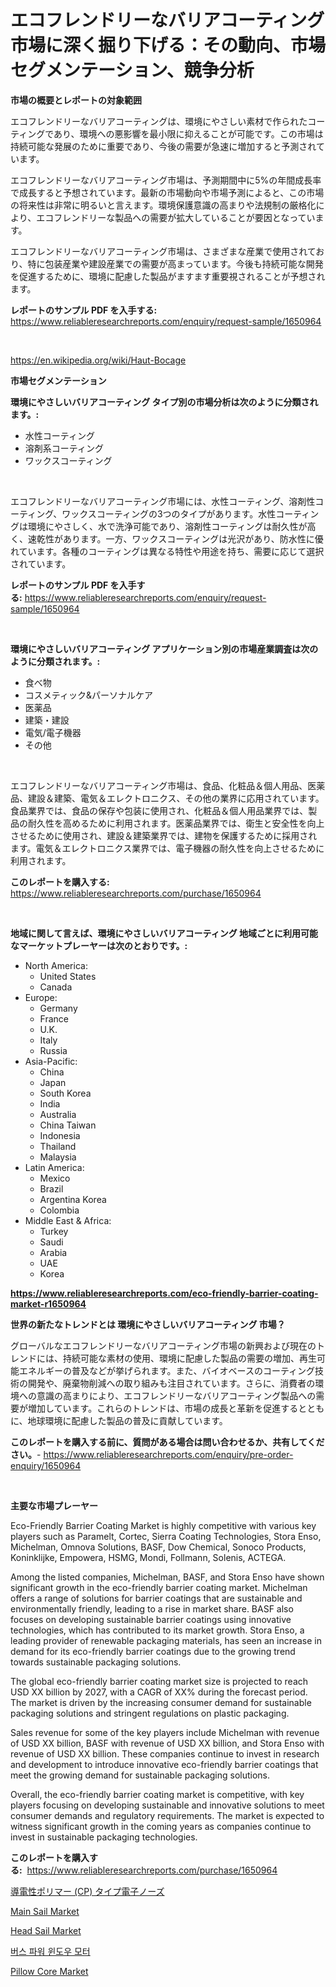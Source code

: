 <p><h1>エコフレンドリーなバリアコーティング市場に深く掘り下げる：その動向、市場セグメンテーション、競争分析</h1></p><p><strong>市場の概要とレポートの対象範囲</strong></p>
<p><p>エコフレンドリーなバリアコーティングは、環境にやさしい素材で作られたコーティングであり、環境への悪影響を最小限に抑えることが可能です。この市場は持続可能な発展のために重要であり、今後の需要が急速に増加すると予測されています。</p><p>エコフレンドリーなバリアコーティング市場は、予測期間中に5%の年間成長率で成長すると予想されています。最新の市場動向や市場予測によると、この市場の将来性は非常に明るいと言えます。環境保護意識の高まりや法規制の厳格化により、エコフレンドリーな製品への需要が拡大していることが要因となっています。</p><p>エコフレンドリーなバリアコーティング市場は、さまざまな産業で使用されており、特に包装産業や建設産業での需要が高まっています。今後も持続可能な開発を促進するために、環境に配慮した製品がますます重要視されることが予想されます。</p></p>
<p><strong>レポートのサンプル PDF を入手する:</strong> <a href="https://www.reliableresearchreports.com/enquiry/request-sample/1650964">https://www.reliableresearchreports.com/enquiry/request-sample/1650964</a></p>
<p>&nbsp;</p>
<p><a href="https://en.wikipedia.org/wiki/Haut-Bocage">https://en.wikipedia.org/wiki/Haut-Bocage</a></p>
<p><strong>市場セグメンテーション</strong></p>
<p><strong>環境にやさしいバリアコーティング タイプ別の市場分析は次のように分類されます。:</strong></p>
<p><ul><li>水性コーティング</li><li>溶剤系コーティング</li><li>ワックスコーティング</li></ul></p>
<p>&nbsp;</p>
<p><p>エコフレンドリーなバリアコーティング市場には、水性コーティング、溶剤性コーティング、ワックスコーティングの3つのタイプがあります。水性コーティングは環境にやさしく、水で洗浄可能であり、溶剤性コーティングは耐久性が高く、速乾性があります。一方、ワックスコーティングは光沢があり、防水性に優れています。各種のコーティングは異なる特性や用途を持ち、需要に応じて選択されています。</p></p>
<p><strong>レポートのサンプル PDF を入手する:</strong>&nbsp;<a href="https://www.reliableresearchreports.com/enquiry/request-sample/1650964">https://www.reliableresearchreports.com/enquiry/request-sample/1650964</a></p>
<p>&nbsp;</p>
<p><strong> 環境にやさしいバリアコーティング アプリケーション別の市場産業調査は次のように分類されます。:</strong></p>
<p><ul><li>食べ物</li><li>コスメティック&パーソナルケア</li><li>医薬品</li><li>建築・建設</li><li>電気/電子機器</li><li>その他</li></ul></p>
<p>&nbsp;</p>
<p><p>エコフレンドリーなバリアコーティング市場は、食品、化粧品＆個人用品、医薬品、建設＆建築、電気＆エレクトロニクス、その他の業界に応用されています。食品業界では、食品の保存や包装に使用され、化粧品＆個人用品業界では、製品の耐久性を高めるために利用されます。医薬品業界では、衛生と安全性を向上させるために使用され、建設＆建築業界では、建物を保護するために採用されます。電気＆エレクトロニクス業界では、電子機器の耐久性を向上させるために利用されます。</p></p>
<p><strong>このレポートを購入する:</strong>&nbsp; <a href="https://www.reliableresearchreports.com/purchase/1650964">https://www.reliableresearchreports.com/purchase/1650964</a></p>
<p>&nbsp;</p>
<p><strong>地域に関して言えば、環境にやさしいバリアコーティング 地域ごとに利用可能なマーケットプレーヤーは次のとおりです。:</strong></p>
<p><ul>
    <li>
        North America:
        <ul>
            <li>United States</li>
            <li>Canada</li>
        </ul>
    </li>
    <li>
        Europe:
        <ul>
            <li>Germany</li>
            <li>France</li>
            <li>U.K.</li>
            <li>Italy</li>
            <li>Russia</li>
        </ul>
    </li>
    <li>
        Asia-Pacific:
        <ul>
            <li>China</li>
            <li>Japan</li>
            <li>South Korea</li>
            <li>India</li>
            <li>Australia</li>
            <li>China Taiwan</li>
            <li>Indonesia</li>
            <li>Thailand</li>
            <li>Malaysia</li>
        </ul>
    </li>
    <li>
        Latin America:
        <ul>
            <li>Mexico</li>
            <li>Brazil</li>
            <li>Argentina Korea</li>
            <li>Colombia</li>
        </ul>
    </li>
    <li>
        Middle East & Africa:
        <ul>
            <li>Turkey</li>
            <li>Saudi</li>
            <li>Arabia</li>
            <li>UAE</li>
            <li>Korea</li>
        </ul>
    </li>
    </ul></p>
<p><strong><a href="https://www.reliableresearchreports.com/eco-friendly-barrier-coating-market-r1650964">https://www.reliableresearchreports.com/eco-friendly-barrier-coating-market-r1650964</a></strong>&nbsp;</p>
<p><strong>世界の新たなトレンドとは 環境にやさしいバリアコーティング 市場？</strong></p>
<p><p>グローバルなエコフレンドリーなバリアコーティング市場の新興および現在のトレンドには、持続可能な素材の使用、環境に配慮した製品の需要の増加、再生可能エネルギーの普及などが挙げられます。また、バイオベースのコーティング技術の開発や、廃棄物削減への取り組みも注目されています。さらに、消費者の環境への意識の高まりにより、エコフレンドリーなバリアコーティング製品への需要が増加しています。これらのトレンドは、市場の成長と革新を促進するとともに、地球環境に配慮した製品の普及に貢献しています。</p></p>
<p><strong>このレポートを購入する前に、質問がある場合は問い合わせるか、共有してください。</strong>- <a href="https://www.reliableresearchreports.com/enquiry/pre-order-enquiry/1650964">https://www.reliableresearchreports.com/enquiry/pre-order-enquiry/1650964</a></p>
<p>&nbsp;</p>
<p><strong>主要な市場プレーヤー</strong></p>
<p><p>Eco-Friendly Barrier Coating Market is highly competitive with various key players such as Paramelt, Cortec, Sierra Coating Technologies, Stora Enso, Michelman, Omnova Solutions, BASF, Dow Chemical, Sonoco Products, Koninklijke, Empowera, HSMG, Mondi, Follmann, Solenis, ACTEGA. </p><p>Among the listed companies, Michelman, BASF, and Stora Enso have shown significant growth in the eco-friendly barrier coating market. Michelman offers a range of solutions for barrier coatings that are sustainable and environmentally friendly, leading to a rise in market share. BASF also focuses on developing sustainable barrier coatings using innovative technologies, which has contributed to its market growth. Stora Enso, a leading provider of renewable packaging materials, has seen an increase in demand for its eco-friendly barrier coatings due to the growing trend towards sustainable packaging solutions.</p><p>The global eco-friendly barrier coating market size is projected to reach USD XX billion by 2027, with a CAGR of XX% during the forecast period. The market is driven by the increasing consumer demand for sustainable packaging solutions and stringent regulations on plastic packaging.</p><p>Sales revenue for some of the key players include Michelman with revenue of USD XX billion, BASF with revenue of USD XX billion, and Stora Enso with revenue of USD XX billion. These companies continue to invest in research and development to introduce innovative eco-friendly barrier coatings that meet the growing demand for sustainable packaging solutions.</p><p>Overall, the eco-friendly barrier coating market is competitive, with key players focusing on developing sustainable and innovative solutions to meet consumer demands and regulatory requirements. The market is expected to witness significant growth in the coming years as companies continue to invest in sustainable packaging technologies.</p></p>
<p><strong>このレポートを購入する:</strong>&nbsp;&nbsp;<a href="https://www.reliableresearchreports.com/purchase/1650964">https://www.reliableresearchreports.com/purchase/1650964</a></p>
<p><p><a href="https://github.com/zoetazuur/Market-Research-Report-List-2/blob/main/6162119141272.md">導電性ポリマー (CP) タイプ電子ノーズ</a></p><p><a href="https://issuu.com/reportprime-2/docs/main-sail-market-size-2030.pptx">Main Sail Market</a></p><p><a href="https://issuu.com/reportprime-2/docs/head-sail-market-size-2030.pptx">Head Sail Market</a></p><p><a href="https://github.com/PhilToryphy7876567/Market-Research-Report-List-2/blob/main/2590046149128.md">버스 파워 윈도우 모터</a></p><p><a href="https://github.com/josesg55/Market-Research-Report-List-3/blob/main/pillow-core-market.md">Pillow Core Market</a></p></p>